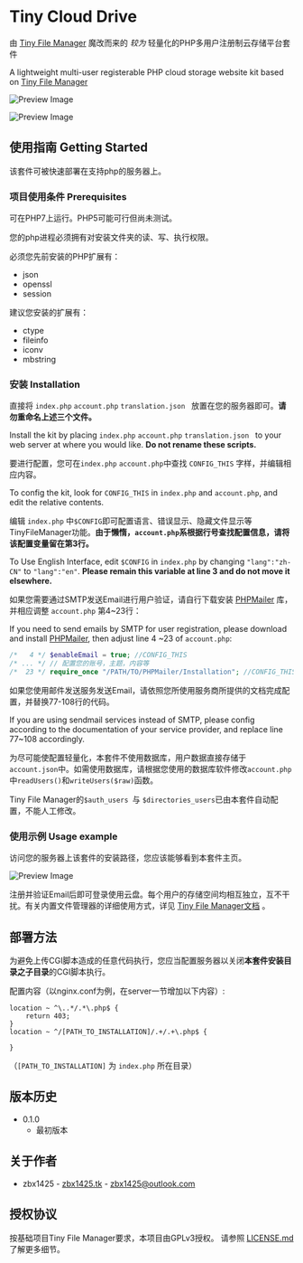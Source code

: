 # Tiny Cloud Drive

由 [Tiny File Manager](https://tinyfilemanager.github.io/) 魔改而来的 _较为_ 轻量化的PHP多用户注册制云存储平台套件

A lightweight multi-user registerable PHP cloud storage website kit based on [Tiny File Manager](https://tinyfilemanager.github.io/)

![Preview Image](https://gitcdn.link/repo/zbx1425/tinyCloudDrive/master/screenshot.png)

![Preview Image](https://gitcdn.link/repo/prasathmani/tinyfilemanager/master/screenshot.gif)

## 使用指南 Getting Started

该套件可被快速部署在支持php的服务器上。

### 项目使用条件 Prerequisites

可在PHP7上运行。PHP5可能可行但尚未测试。

您的php进程必须拥有对安装文件夹的读、写、执行权限。

必须您先前安装的PHP扩展有：

- json
- openssl
- session

建议您安装的扩展有：

- ctype
- fileinfo
- iconv
- mbstring

### 安装 Installation

直接将  `index.php` `account.php` `translation.json ` 放置在您的服务器即可。**请勿重命名上述三个文件。**

Install the kit by placing `index.php` `account.php` `translation.json ` to your web server at where you would like. **Do not rename these scripts.**

要进行配置，您可在`index.php` `account.php`中查找  `CONFIG_THIS` 字样，并编辑相应内容。

To config the kit, look for `CONFIG_THIS` in `index.php` and `account.php`, and edit the relative contents.

编辑 `index.php` 中`$CONFIG`即可配置语言、错误显示、隐藏文件显示等TinyFileManager功能。**由于懒惰，`account.php`系根据行号查找配置信息，请将该配置变量留在第3行。**

To Use English Interface, edit `$CONFIG` in `index.php` by changing `"lang":"zh-CN"` to `"lang":"en"`. **Please remain this variable at line 3 and do not move it elsewhere.**

如果您需要通过SMTP发送Email进行用户验证，请自行下载安装 [PHPMailer](https://github.com/PHPMailer/PHPMailer) 库，并相应调整 `account.php` 第4~23行：

If you need to send emails by SMTP for user registration, please download and install [PHPMailer](https://github.com/PHPMailer/PHPMailer), then adjust line 4 ~23 of `account.php`:

```php
/*   4 */ $enableEmail = true; //CONFIG_THIS
/* ... */ // 配置您的账号，主题，内容等
/*  23 */ require_once "/PATH/TO/PHPMailer/Installation"; //CONFIG_THIS 引入PHPMailer
```

如果您使用邮件发送服务发送Email，请依照您所使用服务商所提供的文档完成配置，并替换77-108行的代码。

If you are using sendmail services instead of SMTP, please config according to the documentation of your service provider, and replace line 77~108 accordingly.

为尽可能使配置轻量化，本套件不使用数据库，用户数据直接存储于`account.json`中。如需使用数据库，请根据您使用的数据库软件修改`account.php`中`readUsers()`和`writeUsers($raw)`函数。

Tiny File Manager的`$auth_users `与 `$directories_users`已由本套件自动配置，不能人工修改。

### 使用示例 Usage example

访问您的服务器上该套件的安装路径，您应该能够看到本套件主页。

![Preview Image](https://gitcdn.link/repo/zbx1425/tinyCloudDrive/master/screenshot.png)

注册并验证Email后即可登录使用云盘。每个用户的存储空间均相互独立，互不干扰。有关内置文件管理器的详细使用方式，详见 [Tiny File Manager文档](https://tinyfilemanager.github.io/docs/) 。



## 部署方法

为避免上传CGI脚本造成的任意代码执行，您应当配置服务器以关闭**本套件安装目录之子目录**的CGI脚本执行。

配置内容（以nginx.conf为例，在server一节增加以下内容）:

```
location ~ ^\..*/.*\.php$ {
    return 403;
}
location ~ ^/[PATH_TO_INSTALLATION]/.+/.+\.php$ {

}
```

（`[PATH_TO_INSTALLATION]` 为 `index.php` 所在目录）



## 版本历史

- 0.1.0
  - 最初版本



## 关于作者

- zbx1425 - [zbx1425.tk](https://zbx1425.tk) - [zbx1425@outlook.com](mailto:zbx1425@outlook.com)



## 授权协议

按基础项目Tiny File Manager要求，本项目由GPLv3授权。 请参照 [LICENSE.md]( https://github.com/zbx1425/tinyCloudDrive/blob/master/LICENSE ) 了解更多细节。 
